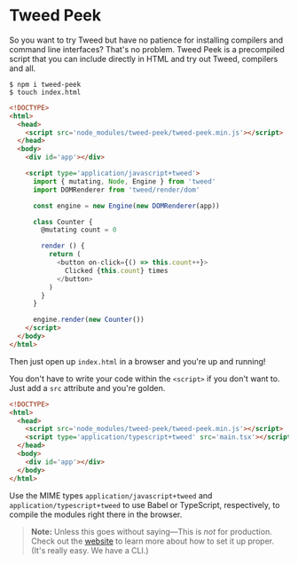 # Tweed Peek

So you want to try Tweed but have no patience for installing compilers and command line
interfaces? That's no problem. Tweed Peek is a precompiled script that you can include
directly in HTML and try out Tweed, compilers and all.

```shell
$ npm i tweed-peek
$ touch index.html
```

```html
<!DOCTYPE>
<html>
  <head>
    <script src='node_modules/tweed-peek/tweed-peek.min.js'></script>
  </head>
  <body>
    <div id='app'></div>

    <script type='application/javascript+tweed'>
      import { mutating, Node, Engine } from 'tweed'
      import DOMRenderer from 'tweed/render/dom'

      const engine = new Engine(new DOMRenderer(app))

      class Counter {
        @mutating count = 0

        render () {
          return (
            <button on-click={() => this.count++}>
              Clicked {this.count} times
            </button>
          )
        }
      }

      engine.render(new Counter())
    </script>
  </body>
</html>
```

Then just open up `index.html` in a browser and you're up and running!

You don't have to write your code within the `<script>` if you don't want to. Just add a
`src` attribute and you're golden.

```html
<!DOCTYPE>
<html>
  <head>
    <script src='node_modules/tweed-peek/tweed-peek.min.js'></script>
    <script type='application/typescript+tweed' src='main.tsx'></script>
  </head>
  <body>
    <div id='app'></div>
  </body>
</html>
```

Use the MIME types `application/javascript+tweed` and `application/typescript+tweed` to
use Babel or TypeScript, respectively, to compile the modules right there in the browser.

> **Note:** Unless this goes without saying—This is _not_ for production. Check out the
> [website](https://tweedjs.github.io) to learn more about how to set it up proper.
> (It's really easy. We have a CLI.)
